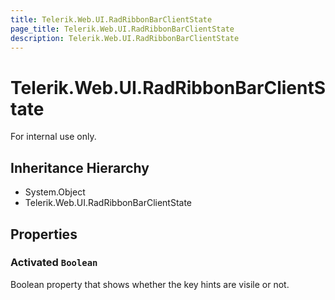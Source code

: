 ```yaml
---
title: Telerik.Web.UI.RadRibbonBarClientState
page_title: Telerik.Web.UI.RadRibbonBarClientState
description: Telerik.Web.UI.RadRibbonBarClientState
---
```


# Telerik.Web.UI.RadRibbonBarClientState

For internal use only.

## Inheritance Hierarchy

* System.Object
* Telerik.Web.UI.RadRibbonBarClientState

## Properties

###  Activated `Boolean`

Boolean property that shows whether the key hints are visile or not.

